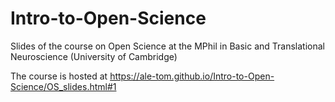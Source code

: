 # Intro-to-Open-Science
Slides of the course on Open Science at the MPhil in Basic and Translational Neuroscience (University of Cambridge)

The course is hosted at https://ale-tom.github.io/Intro-to-Open-Science/OS_slides.html#1
